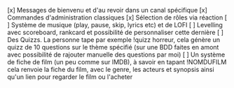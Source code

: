 [x] Messages de bienvenu et d'au revoir dans un canal spécifique
[x] Commandes d'administration classiques
[x] Sélection de rôles via réaction
[ ] Système de musique (play, pause, skip, lyrics etc) et de LOFI
[ ] Levelling avec scoreboard, rankcard et possibilité de personnaliser cette dernière
[ ] Des Quizzs. La personne tape par exemple !quizz horreur, cela génère un quizz de 10 questions sur le thème spécifié (sur une BDD faites en amont avec possibilité de rajouter manuelle des questions par moi)
[ ] Un système de fiche de film (un peu comme sur IMDB), à savoir en tapant !NOMDUFILM cela renvoie la fiche du film, avec le genre, les acteurs et synopsis ainsi qu'un lien pour regarder le film ou l'acheter
